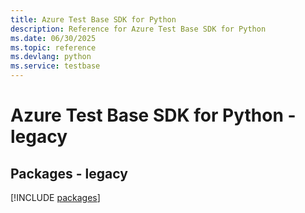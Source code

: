 ```yaml
---
title: Azure Test Base SDK for Python
description: Reference for Azure Test Base SDK for Python
ms.date: 06/30/2025
ms.topic: reference
ms.devlang: python
ms.service: testbase
---
```

# Azure Test Base SDK for Python - legacy
## Packages - legacy
[!INCLUDE [packages](test-base-index.md)]
